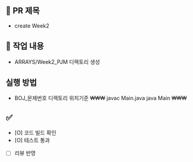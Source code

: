 ## 📌 PR 제목
- create Week2

## 📝 작업 내용
- ARRAYS/Week2_PJM 디렉토리 생성

## 실행 방법
- BOJ_문제번호 디렉토리 위치기준
₩₩₩
javac Main.java
java Main
₩₩₩
## ✅ 
- [O] 코드 빌드 확인
- [O] 테스트 통과
- [ ] 리뷰 반영
